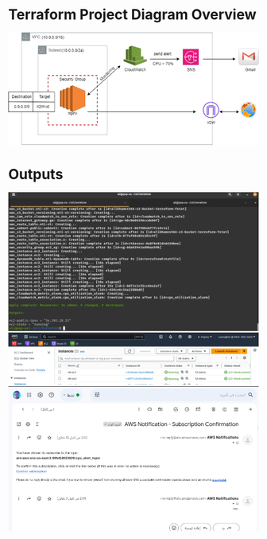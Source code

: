 # Terraform Project Diagram Overview
![](https://github.com/AliKhamed/nti-terraform-lab2/blob/main/screeshots/diagram.png)

# Outputs 
![](https://github.com/AliKhamed/nti-terraform-lab2/blob/main/screeshots/terr1.png)
![](https://github.com/AliKhamed/nti-terraform-lab2/blob/main/screeshots/aws.png)
![](https://github.com/AliKhamed/nti-terraform-lab2/blob/main/screeshots/email.png)
